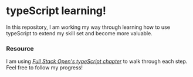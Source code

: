  
 # typeScript learning!

In this repository, I am working my way through learning how to use typeScript to extend my skill set and become more valuable.

### Resource

I am using *[Full Stack Open's typeScript chapter](https://fullstackopen.com/en/part9)* to walk through each step. Feel free to follow my progress!